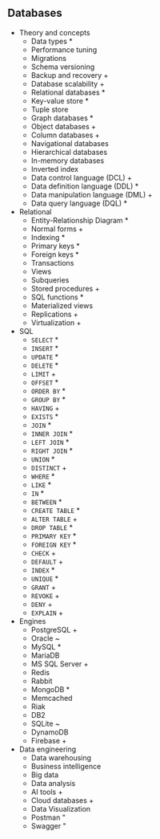 ## Databases

- Theory and concepts
  - Data types \*
  - Performance tuning
  - Migrations
  - Schema versioning
  - Backup and recovery +
  - Database scalability +
  - Relational databases \*
  - Key-value store \*
  - Tuple store
  - Graph databases \*
  - Object databases +
  - Column databases +
  - Navigational databases
  - Hierarchical databases
  - In-memory databases
  - Inverted index
  - Data control language (DCL) +
  - Data definition language (DDL) \*
  - Data manipulation language (DML) +
  - Data query language (DQL) \*
- Relational
  - Entity-Relationship Diagram \*
  - Normal forms +
  - Indexing \*
  - Primary keys \*
  - Foreign keys \*
  - Transactions
  - Views
  - Subqueries
  - Stored procedures +
  - SQL functions \*
  - Materialized views
  - Replications +
  - Virtualization +
- SQL
  - `SELECT` \*
  - `INSERT` \*
  - `UPDATE` \*
  - `DELETE` \*
  - `LIMIT` +
  - `OFFSET` \*
  - `ORDER BY` \*
  - `GROUP BY` \*
  - `HAVING` +
  - `EXISTS` \*
  - `JOIN` \*
  - `INNER JOIN` \*
  - `LEFT JOIN` \*
  - `RIGHT JOIN` \*
  - `UNION` \*
  - `DISTINCT` +
  - `WHERE` \*
  - `LIKE` \*
  - `IN` \*
  - `BETWEEN` \*
  - `CREATE TABLE` \*
  - `ALTER TABLE` +
  - `DROP TABLE` \*
  - `PRIMARY KEY` \*
  - `FOREIGN KEY` \*
  - `CHECK` +
  - `DEFAULT` +
  - `INDEX` \*
  - `UNIQUE` \*
  - `GRANT` +
  - `REVOKE` +
  - `DENY` +
  - `EXPLAIN` +
- Engines
  - PostgreSQL +
  - Oracle ~
  - MySQL \*
  - MariaDB
  - MS SQL Server +
  - Redis
  - Rabbit
  - MongoDB \*
  - Memcached
  - Riak
  - DB2
  - SQLite ~
  - DynamoDB
  - Firebase +
- Data engineering
  - Data warehousing
  - Business intelligence
  - Big data
  - Data analysis
  - AI tools +
  - Cloud databases +
  - Data Visualization
  - Postman "
  - Swagger "
